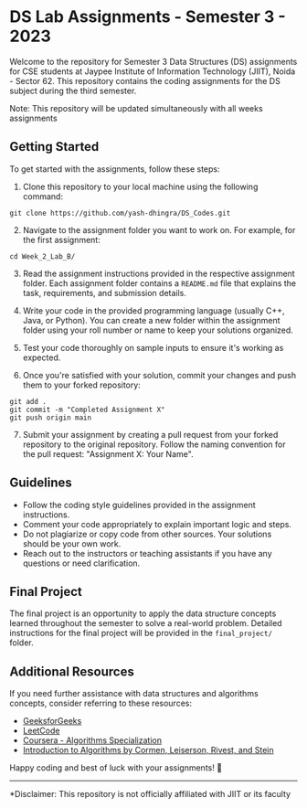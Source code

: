 # DS Lab Assignments - Semester 3 - 2023

Welcome to the repository for Semester 3 Data Structures (DS) assignments for CSE students at Jaypee Institute of Information Technology (JIIT), Noida - Sector 62. This repository contains the coding assignments for the DS subject during the third semester.

Note: This repository will be updated simultaneously with all weeks assignments

## Getting Started

To get started with the assignments, follow these steps:

1. Clone this repository to your local machine using the following command:

```
git clone https://github.com/yash-dhingra/DS_Codes.git
```

2. Navigate to the assignment folder you want to work on. For example, for the first assignment:

```
cd Week_2_Lab_B/
```

3. Read the assignment instructions provided in the respective assignment folder. Each assignment folder contains a `README.md` file that explains the task, requirements, and submission details.

4. Write your code in the provided programming language (usually C++, Java, or Python). You can create a new folder within the assignment folder using your roll number or name to keep your solutions organized.

5. Test your code thoroughly on sample inputs to ensure it's working as expected.

6. Once you're satisfied with your solution, commit your changes and push them to your forked repository:

```
git add .
git commit -m "Completed Assignment X"
git push origin main

```

7. Submit your assignment by creating a pull request from your forked repository to the original repository. Follow the naming convention for the pull request: "Assignment X: Your Name".

## Guidelines

- Follow the coding style guidelines provided in the assignment instructions.
- Comment your code appropriately to explain important logic and steps.
- Do not plagiarize or copy code from other sources. Your solutions should be your own work.
- Reach out to the instructors or teaching assistants if you have any questions or need clarification.

## Final Project

The final project is an opportunity to apply the data structure concepts learned throughout the semester to solve a real-world problem. Detailed instructions for the final project will be provided in the `final_project/` folder.

## Additional Resources

If you need further assistance with data structures and algorithms concepts, consider referring to these resources:

- [GeeksforGeeks](https://www.geeksforgeeks.org/)
- [LeetCode](https://leetcode.com/)
- [Coursera - Algorithms Specialization](https://www.coursera.org/specializations/algorithms)
- [Introduction to Algorithms by Cormen, Leiserson, Rivest, and Stein](https://mitpress.mit.edu/books/introduction-algorithms)

Happy coding and best of luck with your assignments! 🚀

---

\*Disclaimer: This repository is not officially affiliated with JIIT or its faculty

